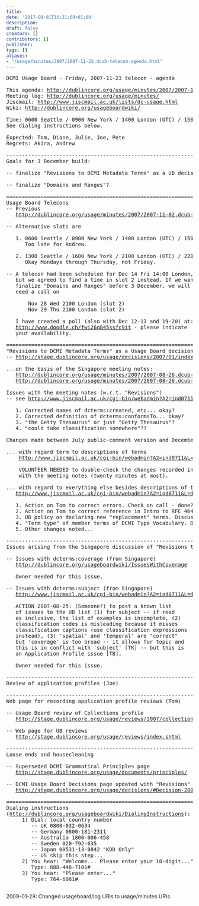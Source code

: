 ```yaml
---
title: 
date: '2017-09-01T16:21:09+01:00'
description: 
draft: false
creators: []
contributors: []
publisher: 
tags: []
aliases:
- "/usage/minutes/2007/2007-11-23.dcub-telecon-agenda.html"
---
```


<pre>
DCMI Usage Board - Friday, 2007-11-23 telecon - agenda

This agenda: <a href="http://dublincore.org/usage/minutes/2007/2007-11-23.dcub-telecon-agenda.html">http://dublincore.org/usage/minutes/2007/2007-11-23.dcub-telecon-agenda.html</a>
Meeting log: <a href="http://dublincore.org/usage/minutes/">http://dublincore.org/usage/minutes/</a>
Jiscmail: <a href="http://www.jiscmail.ac.uk/lists/dc-usage.html">http://www.jiscmail.ac.uk/lists/dc-usage.html</a>
Wiki: <a href="http://dublincore.org/usageboardwiki/">http://dublincore.org/usageboardwiki/</a>

Time: 0600 Seattle / 0900 New York / 1400 London (UTC) / 1500 Berlin / 2300 Tokyo / 0100 Sydney
See dialing instructions below.

Expected: Tom, Diane, Julie, Joe, Pete
Regrets: Akira, Andrew

----------------------------------------------------------------------
Goals for 3 December build:

-- finalize "Revisions to DCMI Metadata Terms" as a UB decision document (see below)

-- finalize "Domains and Ranges"?

======================================================================
Usage Board Telecons
-- Previous
   <a href="http://dublincore.org/usage/minutes/2007/2007-11-02.dcub-telecon-agenda.html">http://dublincore.org/usage/minutes/2007/2007-11-02.dcub-telecon-agenda.html</a>

-- Alternative slots are

   1. 0600 Seattle / 0900 New York / 1400 London (UTC) / 1500 Berlin / 2300 Tokyo / 0100 Sydney
      Too late for Andrew.

   2. 1300 Seattle / 1600 New York / 2100 London (UTC) / 2200 Berlin / 0600 Tokyo+ / 0800 Sydney+
      Okay Mondays through Thursday, not Friday.

-- A telecon had been scheduled for Dec 14 Fri 14:00 London,
   but we agreed to find a time in slot 2 instead. If we want to
   finalize "Domains and Ranges" before 3 December, we will
   need a call on

       Nov 28 Wed 2100 London (slot 2)
       Nov 29 Thu 2100 London (slot 2)

   I have created a poll (also with Dec 12-13 and 19-20) at:
   <a href="http://www.doodle.ch/fwi26q845ssfc9it">http://www.doodle.ch/fwi26q845ssfc9it</a> - please indicate
   your availability.

======================================================================
"Revisions to DCMI Metadata Terms" as a Usage Board decision document
-- <a href="http://stage.dublincore.org/usage/decisions/2007/01/index.shtml">http://stage.dublincore.org/usage/decisions/2007/01/index.shtml</a>

...on the basis of the Singapore meeting notes:
   <a href="http://dublincore.org/usage/minutes/2007/2007-08-26.dcub-meeting-notes.html">http://dublincore.org/usage/minutes/2007/2007-08-26.dcub-meeting-notes.html</a>
   <a href="http://dublincore.org/usage/minutes/2007/2007-08-26.dcub-meeting-notes-raw.html">http://dublincore.org/usage/minutes/2007/2007-08-26.dcub-meeting-notes-raw.html</a> (raw notes)

Issues with the meeting notes (w.r.t. "Revisions")
-- see <a href="http://www.jiscmail.ac.uk/cgi-bin/webadmin?A2=ind0711&amp;L=dc-usage&amp;P=2433">http://www.jiscmail.ac.uk/cgi-bin/webadmin?A2=ind0711&amp;L=dc-usage&amp;P=2433</a>

   1. Corrected names of dcterms:created, etc... okay?
   2. Corrected definition of dcterms:conformsTo... okay?
   3. "the Getty Thesaurus" or just "Getty Thesaurus"?
   4. "could take classification somewhere"??

Changes made between July public-comment version and December draft decision

... with regard term to descriptions of terms
    <a href="http://www.jiscmail.ac.uk/cgi-bin/webadmin?A2=ind0711&amp;L=dc-usage&amp;P=2660">http://www.jiscmail.ac.uk/cgi-bin/webadmin?A2=ind0711&amp;L=dc-usage&amp;P=2660</a>

    VOLUNTEER NEEDED to double-check the changes recorded in this posting
    with the meeting notes (twenty minutes at most).

... with regard to everything else besides descriptions of terms
   <a href="http://www.jiscmail.ac.uk/cgi-bin/webadmin?A2=ind0711&amp;L=dc-usage&amp;P=3015">http://www.jiscmail.ac.uk/cgi-bin/webadmin?A2=ind0711&amp;L=dc-usage&amp;P=3015</a>

   1. Action on Tom to correct errors. Check on call - done?
   2. Action on Tom to correct reference in Intro to RFC 4646. Check on call - done?
   3. UB policy on declaring new "replacement" terms. Discuss on call - okay as written?
   4. "Term type" of member terms of DCMI Type Vocabulary. Discussion on call - okay?
   5. Other changes noted...

----------------------------------------------------------------------
Issues arising from the Singapore discussion of "Revisions to DCMI Metadata Terms"

-- Issues with dcterms:coverage (from Singapore)
   <a href="http://dublincore.org/usageboardwiki/IssuesWithCoverage">http://dublincore.org/usageboardwiki/IssuesWithCoverage</a>

   Owner needed for this issue.

-- Issues with dcterms:subject (from Singapore)
   <a href="http://www.jiscmail.ac.uk/cgi-bin/webadmin?A2=ind0711&amp;L=dc-usage&amp;P=3137">http://www.jiscmail.ac.uk/cgi-bin/webadmin?A2=ind0711&amp;L=dc-usage&amp;P=3137</a>

   ACTION 2007-08-25: (Someone?) to post a known list
   of issues to the UB list (1) for subject -- if read
   as inclusive, the list of examples is incomplete, (2)
   classification codes is misleading because it misses
   classification captions (use classification expressions
   instead), (3) 'spatial' and 'temporal' are "correct"
   but 'coverage' is too broad -- it allows for topic and
   this is in conflict with 'subject' [TK] -- but this is
   an Application Profile issue [TB].

   Owner needed for this issue.

----------------------------------------------------------------------
Review of application profiles (Joe)

----------------------------------------------------------------------
Web page for recording application profile reviews (Tom)

-- Usage Board review of Collections profile
   <a href="http://stage.dublincore.org/usage/reviews/2007/collections-ap/index.shtml">http://stage.dublincore.org/usage/reviews/2007/collections-ap/index.shtml</a>

-- Web page for UB reviews
   <a href="http://stage.dublincore.org/usage/reviews/index.shtml">http://stage.dublincore.org/usage/reviews/index.shtml</a>

----------------------------------------------------------------------
Loose ends and housecleaning

-- Superseded DCMI Grammatical Principles page
   <a href="http://stage.dublincore.org/usage/documents/principles/">http://stage.dublincore.org/usage/documents/principles/</a>

-- DCMI Usage Board Decisions page updated with "Revisions" decision
   <a href="http://stage.dublincore.org/usage/decisions/#Decision-2007-01">http://stage.dublincore.org/usage/decisions/#Decision-2007-01</a>

======================================================================
Dialing instructions 
(<a href="http://dublincore.org/usageboardwiki/DialingInstructions">http://dublincore.org/usageboardwiki/DialingInstructions</a>):
     1) Dial: local country number
        -- UK 0800-032-0634
        -- Germany 0800-181-2311
        -- Australia 1800-006-458
        -- Sweden 020-792-635
        -- Japan 00531-13-0842 "KDD Only"
        -- US skip this step...
     2) You hear: "Welcome... Please enter your 10-digit..."
        Type: 888-448-7101#
     3) You hear: "Please enter..."
        Type: 764-6081#

</pre>2009-01-29: Changed usageboard/log URIs to usage/minutes URIs.
